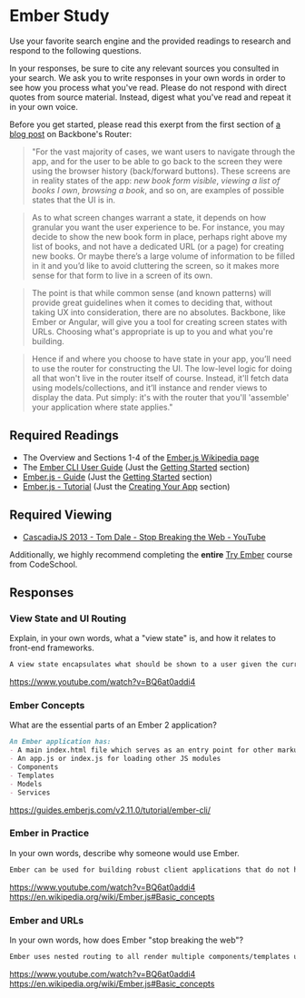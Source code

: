 # Ember Study

Use your favorite search engine and the provided readings to research and
respond to the following questions.

In your responses, be sure to cite any relevant sources you consulted in your
search. We ask you to write responses in your own words in order to see how you
process what you've read. Please do not respond with direct quotes from source
material. Instead, digest what you've read and repeat it in your own voice.

Before you get started, please read this exerpt from the first section of [a
blog post](http://pragmatic-backbone.com/routing-and-controllers) on
    Backbone's Router:

>"For the vast majority of cases, we want users to navigate through the app, and for the user to be able to go back to the screen they were using the browser history (back/forward buttons). These screens are in reality states of the app: *new book form visible*, *viewing a list of books I own*, *browsing a book*, and so on, are examples of possible states that the UI is in.

>As to what screen changes warrant a state, it depends on how granular you want the user experience to be. For instance, you may decide to show the new book form in place, perhaps right above my list of books, and not have a dedicated URL (or a page) for creating new books. Or maybe there’s a large volume of information to be filled in it and you’d like to avoid cluttering the screen, so it makes more sense for that form to live in a screen of its own.

>The point is that while common sense (and known patterns) will provide great guidelines when it comes to deciding that, without taking UX into consideration, there are no absolutes. Backbone, like Ember or Angular, will give you a tool for creating screen states with URLs. Choosing what's appropriate is up to you and what you're building.

>Hence if and where you choose to have state in your app, you’ll need to use the router for constructing the UI. The low-level logic for doing all that won't live in the router itself of course. Instead, it'll fetch data using models/collections, and it’ll instance and render views to display the data. Put simply: it's with the router that you'll 'assemble' your application where state applies."

## Required Readings

-   The Overview and Sections 1-4 of the [Ember.js Wikipedia page](https://en.wikipedia.org/wiki/Ember.js)
-   The [Ember CLI User Guide](http://ember-cli.com/user-guide/) (Just the
[Getting Started](https://ember-cli.com/user-guide/#getting-started) section)
-   [Ember.js - Guide](https://guides.emberjs.com/v2.11.0/getting-started/) (Just the
[Getting Started](https://guides.emberjs.com/v2.11.0/getting-started/) section)
-   [Ember.js - Tutorial](https://guides.emberjs.com/v2.11.0/tutorial/ember-cli/) (Just
the [Creating Your App](https://guides.emberjs.com/v2.11.0/tutorial/ember-cli/) section)

## Required Viewing

-   [CascadiaJS 2013 - Tom Dale - Stop Breaking the Web - YouTube](https://www.youtube.com/watch?v=BQ6at0addi4)

Additionally, we highly recommend completing the **entire** [Try
Ember](https://www.codeschool.com/courses/try-ember) course from CodeSchool.

## Responses

### View State and UI Routing

Explain, in your own words, what a "view state" is, and how it relates to
 front-end frameworks.

```md
A view state encapsulates what should be shown to a user given the current state of the application. In the context of a front-end framework this would include any UI components and data associated with given state.
```
https://www.youtube.com/watch?v=BQ6at0addi4

### Ember Concepts

What are the essential parts of an Ember 2 application?

```md
An Ember application has:
- A main index.html file which serves as an entry point for other markup
- An app.js or index.js for loading other JS modules
- Components
- Templates
- Models
- Services
```
https://guides.emberjs.com/v2.11.0/tutorial/ember-cli/

### Ember in Practice

In your own words, describe why someone would use Ember.

```md
Ember can be used for building robust client applications that do not heavily rely on server-side routing and rendering. This can improve speed and usability from the user's perspective because network calls are minimized.
```
https://www.youtube.com/watch?v=BQ6at0addi4
https://en.wikipedia.org/wiki/Ember.js#Basic_concepts

### Ember and URLs

In your own words, how does Ember "stop breaking the web"?

```md
Ember uses nested routing to all render multiple components/templates using a single URL. By defining a base route other sub components can be branched off and use more specific resources of that base. URLs define the state of an application.
```
https://www.youtube.com/watch?v=BQ6at0addi4
https://en.wikipedia.org/wiki/Ember.js#Basic_concepts
